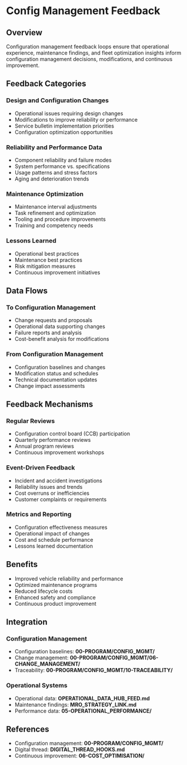 # Config Management Feedback

## Overview

Configuration management feedback loops ensure that operational experience, maintenance findings, and fleet optimization insights inform configuration management decisions, modifications, and continuous improvement.

## Feedback Categories

### Design and Configuration Changes
- Operational issues requiring design changes
- Modifications to improve reliability or performance
- Service bulletin implementation priorities
- Configuration optimization opportunities

### Reliability and Performance Data
- Component reliability and failure modes
- System performance vs. specifications
- Usage patterns and stress factors
- Aging and deterioration trends

### Maintenance Optimization
- Maintenance interval adjustments
- Task refinement and optimization
- Tooling and procedure improvements
- Training and competency needs

### Lessons Learned
- Operational best practices
- Maintenance best practices
- Risk mitigation measures
- Continuous improvement initiatives

## Data Flows

### To Configuration Management
- Change requests and proposals
- Operational data supporting changes
- Failure reports and analysis
- Cost-benefit analysis for modifications

### From Configuration Management
- Configuration baselines and changes
- Modification status and schedules
- Technical documentation updates
- Change impact assessments

## Feedback Mechanisms

### Regular Reviews
- Configuration control board (CCB) participation
- Quarterly performance reviews
- Annual program reviews
- Continuous improvement workshops

### Event-Driven Feedback
- Incident and accident investigations
- Reliability issues and trends
- Cost overruns or inefficiencies
- Customer complaints or requirements

### Metrics and Reporting
- Configuration effectiveness measures
- Operational impact of changes
- Cost and schedule performance
- Lessons learned documentation

## Benefits

- Improved vehicle reliability and performance
- Optimized maintenance programs
- Reduced lifecycle costs
- Enhanced safety and compliance
- Continuous product improvement

## Integration

### Configuration Management
- Configuration baselines: **00-PROGRAM/CONFIG_MGMT/**
- Change management: **00-PROGRAM/CONFIG_MGMT/06-CHANGE_MANAGEMENT/**
- Traceability: **00-PROGRAM/CONFIG_MGMT/10-TRACEABILITY/**

### Operational Systems
- Operational data: **OPERATIONAL_DATA_HUB_FEED.md**
- Maintenance findings: **MRO_STRATEGY_LINK.md**
- Performance data: **05-OPERATIONAL_PERFORMANCE/**

## References

- Configuration management: **00-PROGRAM/CONFIG_MGMT/**
- Digital thread: **DIGITAL_THREAD_HOOKS.md**
- Continuous improvement: **06-COST_OPTIMISATION/**
